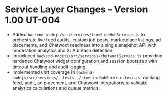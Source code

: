 # Service Layer Changes – Version 1.00 UT-004

- Added `backend-nodejs/src/services/timelineHubService.js` to orchestrate live feed audits, custom job posts, marketplace listings, ad placements, and Chatwoot readiness into a single snapshot API with moderation analytics and SLA breach detection.
- Introduced `backend-nodejs/src/services/chatwootService.js` providing hardened Chatwoot widget configuration and session bootstrap with timeout handling and audit logging.
- Implemented unit coverage in `backend-nodejs/src/services/__tests__/timelineHubService.test.js` mocking feed, audit, ad placement, and Chatwoot integrations to validate analytics calculations and queue metrics.
